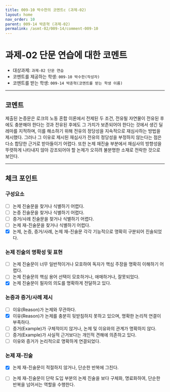 ```yaml
---
title: 009-10 박수한의 코멘트c (과제-02) 
layout: home
nav_order: 10
parent: 009-14 박준혁 (과제-02)
permalink: /asmt-02/009-14/comment-009-10
---
```


# 과제-02 단문 연습에 대한 코멘트

- 대상과제: `과제-02 단문 연습`
- 코멘트를 제공하는 학생: `009-10 박수한(작성자)` 
- 코멘트를 받는 학생: `009-14 박준혁(코멘트를 받는 학생 이름)` 

---

## 코멘트

제출된 논증문은 로크의 노동 혼합 이론에서 전제된 두 조건, 전유될 자연물이 전유된 후에도 충분해야 한다는 것과 전유된 후에도 그 가치가 보존되어야 한다는 것에서 생긴 딜레마를 지적하며, 이를 해소하기 위해 전유의 정당성을 지속적으로 재심사하는 방법을 제시했다. 그러나 그 이유로 제시된 재심사가 전유의 정당성을 부정하지 않는다는 점은 다소 합당한 근거로 받아들이기 어렵다. 또한 논제 재진술 부분에서 재심사의 방향성을 뚜렷하게 나타내지 않아 강조되어야 할 논제가 오히려 불분명한 소재로 전락한 것으로 보인다. 

---

## 체크 포인트

### **구성요소**
- [ ] 논제 진술문을 찾거나 식별하기 어렵다.
- [ ] 논증 진술문을 찾거나 식별하기 어렵다.
- [ ] 증거/사례 진술문을 찾거나 식별하기 어렵다.
- [ ] 논제 재-진술문을 찾거나 식별하기 어렵다.
- [x] 논제, 논증, 증거/사례, 논제 재-진술문 각각 기능적으로 명확히 구분되어 진술되었다.

### **논제 진술의 명확성 및 표현**  
- [ ] 논제 진술문이 너무 일반적이거나 모호하여 독자가 핵심 주장을 명확히 이해하기 어렵다.  
- [ ] 논제 진술문의 핵심 용어 선택이 모호하거나, 애매하거나, 잘못되었다.  
- [x] 논제 진술문이 필자의 의도를 명확하게 전달하고 있다.  

### **논증과 증거/사례 제시**  
- [ ] 이유(Reason)가 논제와 무관하다.
- [x] 이유(Reason)가 논제를 충분히 뒷받침하지 못하고 있으며, 명확한 논리적 연결이 부족하다.  
- [ ] 증거(Example)가 구체적이지 않거나, 논제 및 이유와의 관계가 명확하지 않다. 
- [ ] 증거(Example)가 사실적 근거보다는 개인적 견해에 의존하고 있다.  
- [ ] 이유와 증거가 논리적으로 명확하게 연결되었다.  

### **논제 재-진술**  
- [x] 논제 재-진술문이 적절하지 않거나, 단순한 반복에 그친다.   
- [ ] 논제 재-진술문이 단락 도입 부분의 논제 진술을 보다 구체화, 명료화하여, 단순한 반복을 넘어서는 역할을 수행한다.  

